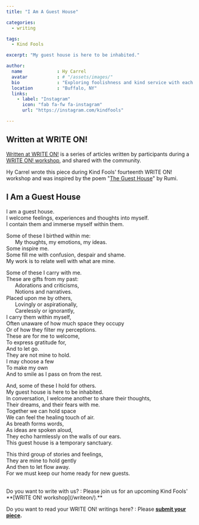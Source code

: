 ```yaml
---
title: "I Am A Guest House"

categories:
  - writing

tags:
  - Kind Fools

excerpt: "My guest house is here to be inhabited."

author:
  name             : Hy Carrel
  avatar           : # "/assets/images/"
  bio              : "Exploring foolishness and kind service with each other."
  location         : "Buffalo, NY"
  links:
    - label: "Instagram"
      icon: "fab fa-fw fa-instagram"
      url: "https://instagram.com/kindfools"

---
```


## Written at WRITE ON!

[Written at WRITE ON!](/writtenat/) is a series of articles written by participants during a [WRITE ON! workshop](/writeon), and shared with the community.

Hy Carrel wrote this piece during Kind Fools' fourteenth WRITE ON! workshop
and was inspired by the poem "[The Guest House](
https://www.scottishpoetrylibrary.org.uk/poem/guest-house/)" by Rumi.<br>

## I Am a Guest House

I am a guest house.<br>
I welcome feelings, experiences and thoughts into myself.<br>
I contain them and immerse myself within them.

Some of these I birthed within me:<br>
&nbsp;&nbsp;&nbsp;&nbsp;&nbsp; My thoughts, my emotions, my ideas.<br>
Some inspire me.<br>
Some fill me with confusion, despair and shame.<br>
My work is to relate well with what are mine.

Some of these I carry with me.<br>
These are gifts from my past:<br>
&nbsp;&nbsp;&nbsp;&nbsp;&nbsp; Adorations and criticisms,<br>
&nbsp;&nbsp;&nbsp;&nbsp;&nbsp; Notions and narratives.<br>
Placed upon me by others,<br>
&nbsp;&nbsp;&nbsp;&nbsp;&nbsp; Lovingly or aspirationally,<br>
&nbsp;&nbsp;&nbsp;&nbsp;&nbsp; Carelessly or ignorantly,<br>
I carry them within myself,<br>
Often unaware of how much space they occupy<br>
Or of how they filter my perceptions.<br>
These are for me to welcome,<br>
To express gratitude for,<br>
And to let go.<br>
They are not mine to hold.<br>
I may choose a few<br>
To make my own<br>
And to smile as I pass on from the rest.

And, some of these I hold for others.<br>
My guest house is here to be inhabited.<br>
In conversation, I welcome another to share their thoughts,<br>
Their dreams, and their fears with me.<br>
Together we can hold space<br>
We can feel the healing touch of air.<br>
As breath forms words,<br>
As ideas are spoken aloud,<br>
They echo harmlessly on the walls of our ears.<br>
This guest house is a temporary sanctuary.

This third group of stories and feelings,<br>
They are mine to hold gently<br>
And then to let flow away.<br>
For we must keep our home ready for new guests.

<br>
Do you want to write with us?
:    Please join us for an upcoming Kind Fools' **[WRITE ON! workshop](/writeon/).**

Do you want to read your WRITE ON! writings here?
: Please **[submit your piece](/submit/).**
